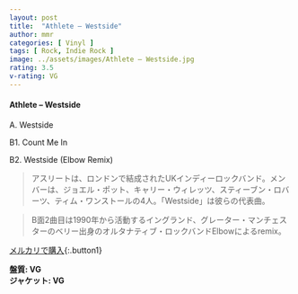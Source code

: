```yaml
---
layout: post
title:  "Athlete – Westside"
author: mmr
categories: [ Vinyl ]
tags: [ Rock, Indie Rock ]
image: ../assets/images/Athlete – Westside.jpg
rating: 3.5
v-rating: VG
---
```


#### Athlete – Westside

A. Westside

B1. Count Me In

B2. Westside (Elbow Remix)

> アスリートは、ロンドンで結成されたUKインディーロックバンド。メンバーは、ジョエル・ポット、キャリー・ウィレッツ、スティーブン・ロバーツ、ティム・ワンストールの4人。「Westside」は彼らの代表曲。

> B面2曲目は1990年から活動するイングランド、グレーター・マンチェスターのベリー出身のオルタナティブ・ロックバンドElbowによるremix。

[メルカリで購入](https://jp.mercari.com/item/m40673400916){:.button1}

<div class="mt-4 mb-4 d-flex align-items-center">
<strong class="mr-1">盤質: VG</strong>
</div>
<div class="mt-4 mb-4 d-flex align-items-center">
<strong class="mr-1">ジャケット: VG</strong>
</div>
